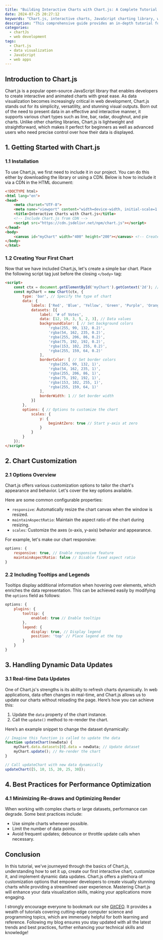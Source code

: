 ```yaml
---
title: "Building Interactive Charts with Chart.js: A Complete Tutorial Series"
date: 2024-07-25 20:27:12
keywords: "Chart.js, interactive charts, JavaScript charting library, web development, data visualization"
description: "This comprehensive guide provides an in-depth tutorial for using Chart.js, a powerful JavaScript library to build interactive charts. Starting from installation through varied chart types, customization, and event handling, developers will learn how to integrate real data into stunning visualizations. Additionally, the series covers responsive design, data updates in real-time, and best practices to optimize performance. Each section is rich with code examples, explanations, and tips for creating user-friendly and visually appealing charts for any web application. Get ready to transform your data presentation skills with Chart.js!"
categories:
  - chartJs
  - web development
tags:
  - Chart.js
  - data visualization
  - JavaScript
  - web apps
---
```


## Introduction to Chart.js

Chart.js is a popular open-source JavaScript library that enables developers to create interactive and animated charts with great ease. As data visualization becomes increasingly critical in web development, Chart.js stands out for its simplicity, versatility, and stunning visual outputs. Born out of the need to present data in an effective and interactive manner, it supports various chart types such as line, bar, radar, doughnut, and pie charts. Unlike other charting libraries, Chart.js is lightweight and straightforward, which makes it perfect for beginners as well as advanced users who need precise control over how their data is displayed.

<!-- more -->

## 1. Getting Started with Chart.js

### 1.1 Installation

To use Chart.js, we first need to include it in our project. You can do this either by downloading the library or using a CDN. Below is how to include it via a CDN in the HTML document:

```html
<!DOCTYPE html>
<html lang="en">
<head>
    <meta charset="UTF-8">
    <meta name="viewport" content="width=device-width, initial-scale=1.0">
    <title>Interactive Charts with Chart.js</title>
    <!-- Include Chart.js from CDN -->
    <script src="https://cdn.jsdelivr.net/npm/chart.js"></script>
</head>
<body>
    <canvas id="myChart" width="400" height="200"></canvas> <!-- Create a canvas for the chart -->
</body>
</html>
```

### 1.2 Creating Your First Chart

Now that we have included Chart.js, let's create a simple bar chart. Place the following script tag just before the closing `</body>` tag:

```html
<script>
    const ctx = document.getElementById('myChart').getContext('2d'); // Get the 2D rendering context
    const myChart = new Chart(ctx, {
        type: 'bar', // Specify the type of chart
        data: {
            labels: ['Red', 'Blue', 'Yellow', 'Green', 'Purple', 'Orange'], // Define data labels
            datasets: [{
                label: '# of Votes',
                data: [12, 19, 3, 5, 2, 3], // Data values
                backgroundColor: [ // Set background colors
                    'rgba(255, 99, 132, 0.2)',
                    'rgba(54, 162, 235, 0.2)',
                    'rgba(255, 206, 86, 0.2)',
                    'rgba(75, 192, 192, 0.2)',
                    'rgba(153, 102, 255, 0.2)',
                    'rgba(255, 159, 64, 0.2)'
                ],
                borderColor: [ // Set border colors
                    'rgba(255, 99, 132, 1)',
                    'rgba(54, 162, 235, 1)',
                    'rgba(255, 206, 86, 1)',
                    'rgba(75, 192, 192, 1)',
                    'rgba(153, 102, 255, 1)',
                    'rgba(255, 159, 64, 1)'
                ],
                borderWidth: 1 // Set border width
            }]
        },
        options: { // Options to customize the chart
            scales: {
                y: {
                    beginAtZero: true // Start y-axis at zero
                }
            }
        }
    });
</script>
```

## 2. Chart Customization

### 2.1 Options Overview

Chart.js offers various customization options to tailor the chart's appearance and behavior. Let's cover the key options available.

Here are some common configurable properties:

- `responsive`: Automatically resize the chart canvas when the window is resized.
- `maintainAspectRatio`: Maintain the aspect ratio of the chart during resizing.
- `scales`: Customize the axes (x-axis, y-axis) behavior and appearance.

For example, let's make our chart responsive:

```javascript
options: {
    responsive: true, // Enable responsive feature
    maintainAspectRatio: false // Disable fixed aspect ratio
}
```

### 2.2 Including Tooltips and Legends

Tooltips display additional information when hovering over elements, which enriches the data representation. This can be achieved easily by modifying the `options` field as follows:

```javascript
options: {
    plugins: {
        tooltip: {
            enabled: true // Enable tooltips
        },
        legend: {
            display: true, // Display legend
            position: 'top' // Place legend at the top
        }
    }
}
```

## 3. Handling Dynamic Data Updates

### 3.1 Real-time Data Updates

One of Chart.js's strengths is its ability to refresh charts dynamically. In web applications, data often changes in real-time, and Chart.js allows us to update our charts without reloading the page. Here’s how you can achieve this:

1. Update the `data` property of the chart instance.
2. Call the `update()` method to re-render the chart.

Here’s an example snippet to change the dataset dynamically:

```javascript
// Imagine this function is called to update the data
function updateChart(newData) {
    myChart.data.datasets[0].data = newData; // Update dataset
    myChart.update(); // Re-render the chart
}

// Call updateChart with new data dynamically
updateChart([5, 10, 15, 20, 25, 30]);
```

## 4. Best Practices for Performance Optimization

### 4.1 Minimizing Re-draws and Optimizing Render

When working with complex charts or large datasets, performance can degrade. Some best practices include:

- Use simple charts whenever possible.
- Limit the number of data points.
- Avoid frequent updates; debounce or throttle update calls when necessary.

## Conclusion

In this tutorial, we've journeyed through the basics of Chart.js, understanding how to set it up, create our first interactive chart, customize it, and implement dynamic data updates. Chart.js offers a plethora of customization options that empower developers to create visually stunning charts while providing a streamlined user experience. Mastering Chart.js will enhance your data visualization skills, making your applications more engaging.

I strongly encourage everyone to bookmark our site [GitCEO](https://gitceo.com). It provides a wealth of tutorials covering cutting-edge computer science and programming topics, which are immensely helpful for both learning and reference. Following my blog ensures you stay updated with all the latest trends and best practices, further enhancing your technical skills and knowledge!